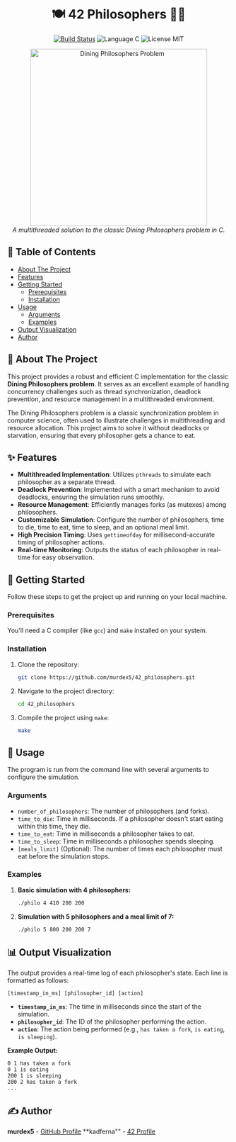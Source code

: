 <h1 align="center">🍽️ 42 Philosophers 👨‍💻</h1>

<p align="center">
  <a href="https://github.com/murdex5/42_philosophers/actions"><img src="https://img.shields.io/github/actions/workflow/status/murdex5/42_philosophers/main.yml?branch=main&style=for-the-badge" alt="Build Status"></a>
  <img src="https://img.shields.io/badge/Language-C-blue.svg?style=for-the-badge" alt="Language C">
  <img src="https://img.shields.io/badge/License-MIT-green.svg?style=for-the-badge" alt="License MIT">
</p>

<p align="center">
  <img src="https://upload.wikimedia.org/wikipedia/commons/7/7b/An_illustration_of_the_dining_philosophers_problem.png" width="400" alt="Dining Philosophers Problem">
  <br>
  <em>A multithreaded solution to the classic Dining Philosophers problem in C.</em>
</p>

## 📖 Table of Contents
- [About The Project](#-about-the-project)
- [Features](#-features)
- [Getting Started](#-getting-started)
  - [Prerequisites](#prerequisites)
  - [Installation](#-installation)
- [Usage](#-usage)
  - [Arguments](#arguments)
  - [Examples](#examples)
- [Output Visualization](#-output-visualization)
- [Author](#-author)

## 🤔 About The Project

This project provides a robust and efficient C implementation for the classic **Dining Philosophers problem**. It serves as an excellent example of handling concurrency challenges such as thread synchronization, deadlock prevention, and resource management in a multithreaded environment.

The Dining Philosophers problem is a classic synchronization problem in computer science, often used to illustrate challenges in multithreading and resource allocation. This project aims to solve it without deadlocks or starvation, ensuring that every philosopher gets a chance to eat.

## ✨ Features

-   **Multithreaded Implementation**: Utilizes `pthreads` to simulate each philosopher as a separate thread.
-   **Deadlock Prevention**: Implemented with a smart mechanism to avoid deadlocks, ensuring the simulation runs smoothly.
-   **Resource Management**: Efficiently manages forks (as mutexes) among philosophers.
-   **Customizable Simulation**: Configure the number of philosophers, time to die, time to eat, time to sleep, and an optional meal limit.
-   **High Precision Timing**: Uses `gettimeofday` for millisecond-accurate timing of philosopher actions.
-   **Real-time Monitoring**: Outputs the status of each philosopher in real-time for easy observation.

## 🏁 Getting Started

Follow these steps to get the project up and running on your local machine.

### Prerequisites

You'll need a C compiler (like `gcc`) and `make` installed on your system.

### Installation

1.  Clone the repository:
    ```sh
    git clone https://github.com/murdex5/42_philosophers.git
    ```
2.  Navigate to the project directory:
    ```sh
    cd 42_philosophers
    ```
3.  Compile the project using `make`:
    ```sh
    make
    ```

## 🚀 Usage

The program is run from the command line with several arguments to configure the simulation.

### Arguments

-   `number_of_philosophers`: The number of philosophers (and forks).
-   `time_to_die`: Time in milliseconds. If a philosopher doesn't start eating within this time, they die.
-   `time_to_eat`: Time in milliseconds a philosopher takes to eat.
-   `time_to_sleep`: Time in milliseconds a philosopher spends sleeping.
-   `[meals_limit]` (Optional): The number of times each philosopher must eat before the simulation stops.

### Examples

1.  **Basic simulation with 4 philosophers:**
    ```sh
    ./philo 4 410 200 200
    ```
2.  **Simulation with 5 philosophers and a meal limit of 7:**
    ```sh
    ./philo 5 800 200 200 7
    ```

## 📊 Output Visualization

The output provides a real-time log of each philosopher's state. Each line is formatted as follows:

`[timestamp_in_ms] [philosopher_id] [action]`

-   **`timestamp_in_ms`**: The time in milliseconds since the start of the simulation.
-   **`philosopher_id`**: The ID of the philosopher performing the action.
-   **`action`**: The action being performed (e.g., `has taken a fork`, `is eating`, `is sleeping`).

**Example Output:**
```
0 1 has taken a fork
0 1 is eating
200 1 is sleeping
200 2 has taken a fork
...
```

## ✍️ Author

**murdex5** - [GitHub Profile](https://github.com/murdex5)
**kadferna"" - [42 Profile](https://profile.intra.42.fr/users/kadferna) 